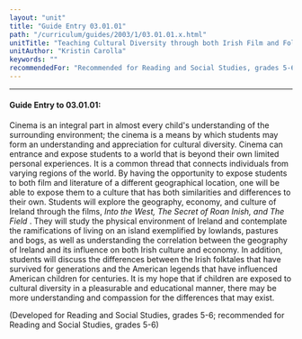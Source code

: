 ```yaml
---
layout: "unit"
title: "Guide Entry 03.01.01"
path: "/curriculum/guides/2003/1/03.01.01.x.html"
unitTitle: "Teaching Cultural Diversity through both Irish Film and Folklore"
unitAuthor: "Kristin Carolla"
keywords: ""
recommendedFor: "Recommended for Reading and Social Studies, grades 5-6."
---
```

<body>
<hr/>
<h4>
Guide Entry to 03.01.01:
</h4>
<p>
Cinema is an integral part in almost every child's understanding of the surrounding environment; the cinema is a means by which students may form an understanding and appreciation for cultural diversity. Cinema can entrance and expose students to a world that is beyond their own limited personal experiences. It is a common thread that connects individuals from varying regions of the world. By having the opportunity to expose students to both film and literature of a different geographical location, one will be able to expose them to a culture that has both similarities and differences to their own. Students will explore the geography, economy, and culture of Ireland through the films,
<i>
Into the West, The Secret of Roan Inish, and The Field
</i>
. They will study the physical environment of Ireland and contemplate the ramifications of living on an island exemplified by lowlands, pastures and bogs, as well as understanding the correlation between the geography of Ireland and its influence on both Irish culture and economy. In addition, students will discuss the differences between the Irish folktales that have survived for generations and the American legends that have influenced American children for centuries. It is my hope that if children are exposed to cultural diversity in a pleasurable and educational manner, there may be more understanding and compassion for the differences that may exist.
</p>
<p>
(Developed for Reading and Social Studies, grades 5-6; recommended for Reading and Social Studies, grades 5-6)
</p>
</body>
